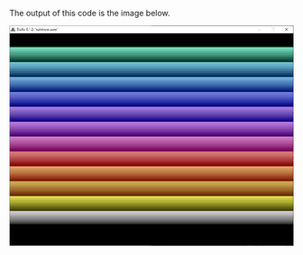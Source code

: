 The output of this code is the image below.

![Rainbow Output](https://github.com/lucpena/Atari2600/blob/master/3.%20Rainbow%20Background%20Color/rainbow.png)
